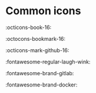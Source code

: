 # Common icons

:octicons-book-16:

:octocons-bookmark-16:

:octicons-mark-github-16:

:fontawesome-regular-laugh-wink:

:fontawesome-brand-gitlab:

:fontawesome-brand-docker:
